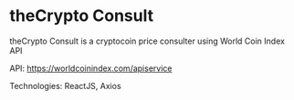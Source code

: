 # theCrypto Consult

theCrypto Consult is a cryptocoin price consulter using World Coin Index API

API: https://worldcoinindex.com/apiservice

Technologies: ReactJS, Axios
